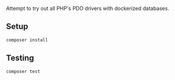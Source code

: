 Attempt to try out all PHP's PDO drivers with dockerized databases.

## Setup

```sh
composer install
```

## Testing

```sh
composer test
```
